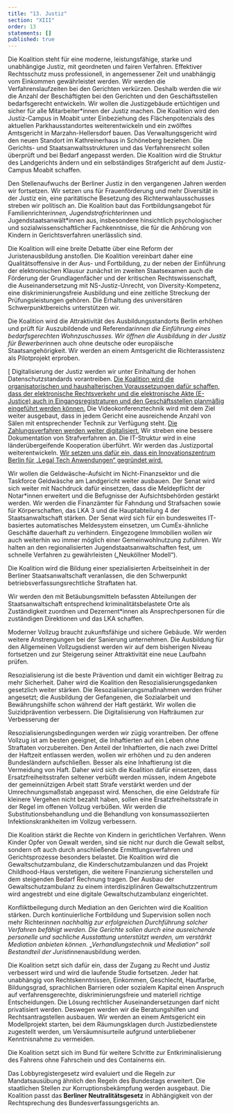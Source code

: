 ```yaml
---
title: "13. Justiz"
section: "XIII"
order: 13
statements: []
published: true
---
```


Die Koalition steht für eine moderne, leistungsfähige, starke und unabhängige Justiz, mit
geordneten und fairen Verfahren. Effektiver Rechtsschutz muss professionell, in
angemessener Zeit und unabhängig vom Einkommen gewährleistet werden.
Wir werden die Verfahrenslaufzeiten bei den Gerichten verkürzen. Deshalb werden die wir die
Anzahl der Beschäftigten bei den Gerichten und den Geschäftsstellen bedarfsgerecht
entwickeln. Wir wollen die Justizgebäude ertüchtigen und sicher für alle Mitarbeiter*innen der
Justiz machen. Die Koalition wird den Justiz-Campus in Moabit unter Einbeziehung des
Flächenpotenzials des aktuellen Parkhausstandortes weiterentwickeln und ein zwölftes
Amtsgericht in Marzahn-Hellersdorf bauen. Das Verwaltungsgericht wird den neuen
Standort im Kathreinerhaus in Schöneberg beziehen. Die Gerichts- und
Staatsanwaltsstrukturen und das Verfahrensrecht sollen überprüft und bei Bedarf angepasst
werden. Die Koalition wird die Struktur des Landgerichts ändern und ein selbständiges
Strafgericht auf dem Justiz-Campus Moabit schaffen.

Den Stellenaufwuchs der Berliner Justiz in den vergangenen Jahren werden wir fortsetzen.
Wir setzen uns für Frauenförderung und mehr Diversität in der Justiz ein, eine paritätische
Besetzung des Richterwahlausschusses streben wir politisch an. Die Koalition baut das
Fortbildungsangebot für Familienrichter*innen, Jugendstrafrichter*innen und
Jugendstaatsanwält*innen aus, insbesondere hinsichtlich psychologischer und
sozialwissenschaftlicher Fachkenntnisse, die für die Anhörung von Kindern in
Gerichtsverfahren unerlässlich sind.

Die Koalition will eine breite Debatte über eine Reform der Juristenausbildung anstoßen.
Die Koalition vereinbart daher eine Qualitätsoffensive in der Aus- und Fortbildung, zu der
neben der Einführung der elektronischen Klausur zunächst im zweiten Staatsexamen auch die
Förderung der Grundlagenfächer und der kritischen Rechtswissenschaft, die
Auseinandersetzung mit NS-Justiz-Unrecht, von Diversity-Kompetenz, eine
diskriminierungsfreie Ausbildung und eine zeitliche Streckung der Prüfungsleistungen
gehören. Die Erhaltung des universitären Schwerpunktbereichs unterstützen wir.

Die Koalition wird die Attraktivität des Ausbildungsstandorts Berlin erhöhen und prüft für
Auszubildende und Referendar*innen die Einführung eines bedarfsgerechten
Wohnzuschusses. Wir öffnen die Ausbildung in der Justiz für Bewerber*innen auch ohne
deutsche oder europäische Staatsangehörigkeit. Wir werden an einem Amtsgericht die
Richterassistenz als Pilotprojekt erproben.


[ Digitalisierung der Justiz werden wir unter Einhaltung der hohen Datenschutzstandards
vorantreiben. [Die Koalition wird die organisatorischen und haushalterischen Voraussetzungen
dafür schaffen, dass der elektronische Rechtsverkehr und die elektronische Akte (E-Justice)
auch in Eingangsregistraturen und den Geschäftsstellen planmäßig eingeführt werden
können.](#ejustice) Die Videokonferenztechnik wird mit dem Ziel weiter ausgebaut, dass in jedem
Gericht eine ausreichende Anzahl von Sälen mit entsprechender Technik zur Verfügung steht.
[Die Zahlungsverfahren werden weiter digitalisiert.](#justiz-zahlung) Wir streben eine bessere Dokumentation
von Strafverfahren an. Die IT-Struktur wird in eine länderübergeifende Kooperation überführt.
Wir werden das Justizportal weiterentwickeln. [Wir setzen uns dafür ein, dass ein
Innovationszentrum Berlin für „Legal Tech Anwendungen“ gegründet wird.](#legal-tech)

Wir wollen die Geldwäsche-Aufsicht im Nicht-Finanzsektor und die Taskforce Geldwäsche
am Landgericht weiter ausbauen. Der Senat wird sich weiter mit Nachdruck dafür einsetzen,
dass die Meldepflicht der Notar*innen erweitert und die Befugnisse der Aufsichtsbehörden
gestärkt werden. Wir werden die Finanzämter für Fahndung und Strafsachen sowie für
Körperschaften, das LKA 3 und die Hauptabteilung 4 der Staatsanwaltschaft stärken. Der
Senat wird sich für ein bundesweites IT-basiertes automatisches Meldesystem einsetzen, um
CumEx-ähnliche Geschäfte dauerhaft zu verhindern. Eingezogene Immobilien wollen wir auch
weiterhin wo immer möglich einer Gemeinwohlnutzung zuführen. Wir halten an den
regionalisierten Jugendstaatsanwaltschaften fest, um schnelle Verfahren zu gewährleisten
(„Neuköllner Modell“).

Die Koalition wird die Bildung einer spezialisierten Arbeitseinheit in der Berliner
Staatsanwaltschaft veranlassen, die den Schwerpunkt betriebsverfassungsrechtliche
Straftaten hat.

Wir werden den mit Betäubungsmitteln befassten Abteilungen der Staatsanwaltschaft
entsprechend kriminalitätsbelastete Orte als Zuständigkeit zuordnen und Dezernent*innen als
Ansprechpersonen für die zuständigen Direktionen und das LKA schaffen.

Moderner Vollzug braucht zukunftsfähige und sichere Gebäude. Wir werden weitere
Anstrengungen bei der Sanierung unternehmen. Die Ausbildung für den Allgemeinen
Vollzugsdienst werden wir auf dem bisherigen Niveau fortsetzen und zur Steigerung seiner
Attraktivität eine neue Laufbahn prüfen.

Resozialisierung ist die beste Prävention und damit ein wichtiger Beitrag zu mehr
Sicherheit. Daher wird die Koalition den Resozialisierungsgedanken gesetzlich weiter stärken.
Die Resozialisierungsmaßnahmen werden früher angesetzt; die Ausbildung der Gefangenen,
die Sozialarbeit und Bewährungshilfe schon während der Haft gestärkt. Wir wollen die
Suizidprävention verbessern. Die Digitalisierung von Hafträumen zur Verbesserung der


Resozialisierungsbedingungen werden wir zügig vorantreiben. Der offene Vollzug ist am
besten geeignet, die Inhaftierten auf ein Leben ohne Straftaten vorzubereiten. Den Anteil der
Inhaftierten, die nach zwei Drittel der Haftzeit entlassen werden, wollen wir erhöhen und zu
den anderen Bundesländern aufschließen. Besser als eine Inhaftierung ist die Vermeidung
von Haft. Daher wird sich die Koalition dafür einsetzen, dass Ersatzfreiheitsstrafen seltener
verbüßt werden müssen, indem Angebote der gemeinnützigen Arbeit statt Strafe verstärkt
werden und der Umrechnungsmaßstab angepasst wird. Menschen, die eine Geldstrafe für
kleinere Vergehen nicht bezahlt haben, sollen eine Ersatzfreiheitsstrafe in der Regel im
offenen Vollzug verbüßen. Wir werden die Substitutionsbehandlung und die Behandlung von
konsumassoziierten Infektionskrankheiten im Vollzug verbessern.

Die Koalition stärkt die Rechte von Kindern in gerichtlichen Verfahren. Wenn Kinder
Opfer von Gewalt werden, sind sie nicht nur durch die Gewalt selbst, sondern oft auch durch
anschließende Ermittlungsverfahren und Gerichtsprozesse besonders belastet. Die Koalition
wird die Gewaltschutzambulanz, die Kinderschutzambulanzen und das Projekt
Childhood-Haus verstetigen, die weitere Finanzierung sicherstellen und dem steigenden
Bedarf Rechnung tragen. Der Ausbau der Gewaltschutzambulanz zu einem interdisziplinären
Gewaltschutzzentrum wird angestrebt und eine digitale Gewaltschutzambulanz eingerichtet.

Konfliktbeilegung durch Mediation an den Gerichten wird die Koalition stärken. Durch
kontinuierliche Fortbildung und Supervision sollen noch mehr Richter*innen nachhaltig zur
erfolgreichen Durchführung solcher Verfahren befähigt werden. Die Gerichte sollen durch eine
ausreichende personelle und sachliche Ausstattung unterstützt werden, um verstärkt
Mediation anbieten können. „Verhandlungstechnik und Mediation“ soll Bestandteil der
Jurist*innenausbildung werden.

Die Koalition setzt sich dafür ein, dass der Zugang zu Recht und Justiz verbessert wird und
wird die laufende Studie fortsetzen. Jeder hat unabhängig von Rechtskenntnissen,
Einkommen, Geschlecht, Hautfarbe, Bildungsgrad, sprachlichen Barrieren oder sozialem
Kapital einen Anspruch auf verfahrensgerechte, diskriminierungsfreie und materiell richtige
Entscheidungen. Die Lösung rechtlicher Auseinandersetzungen darf nicht privatisiert werden.
Deswegen werden wir die Beratungshilfen und Rechtsantragstellen ausbauen. Wir werden
an einem Amtsgericht ein Modellprojekt starten, bei dem Räumungsklagen durch
Justizbedienstete zugestellt werden, um Versäumnisurteile aufgrund unterbliebener
Kenntnisnahme zu vermeiden.

Die Koalition setzt sich im Bund für weitere Schritte zur Entkriminalisierung des Fahrens
ohne Fahrschein und des Containerns ein.


Das Lobbyregistergesetz wird evaluiert und die Regeln zur Mandatsausübung ähnlich den
Regeln des Bundestags erweitert. Die staatlichen Stellen zur Korruptionsbekämpfung werden
ausgebaut. Die Koalition passt das **Berliner Neutralitätsgesetz** in Abhängigkeit von der
Rechtsprechung des Bundesverfassungsgerichts an.
